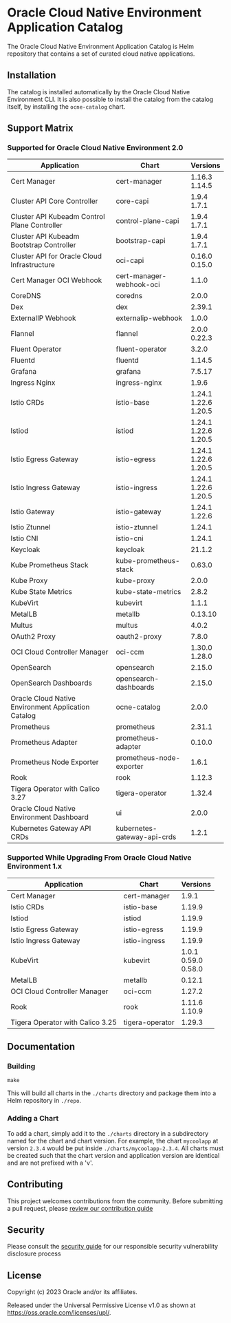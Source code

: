 # Oracle Cloud Native Environment Application Catalog

The Oracle Cloud Native Environment Application Catalog is Helm repository
that contains a set of curated cloud native applications.

## Installation

The catalog is installed automatically by the Oracle Cloud Native Environment
CLI.  It is also possible to install the catalog from the catalog itself, by
installing the `ocne-catalog` chart.

## Support Matrix

### Supported for Oracle Cloud Native Environment 2.0

| Application                                         | Chart                       | Versions                   |
|-----------------------------------------------------|-----------------------------|----------------------------|
| Cert Manager                                        | cert-manager                | 1.16.3<br>1.14.5           |
| Cluster API Core Controller                         | core-capi                   | 1.9.4<br>1.7.1             |
| Cluster API Kubeadm Control Plane Controller        | control-plane-capi          | 1.9.4<br>1.7.1             |
| Cluster API Kubeadm Bootstrap Controller            | bootstrap-capi              | 1.9.4<br>1.7.1             |
| Cluster API for Oracle Cloud Infrastructure         | oci-capi                    | 0.16.0<br>0.15.0           |
| Cert Manager OCI Webhook                            | cert-manager-webhook-oci    | 1.1.0                      |
| CoreDNS                                             | coredns                     | 2.0.0                      |
| Dex                                                 | dex                         | 2.39.1                     |
| ExternalIP Webhook                                  | externalip-webhook          | 1.0.0                      |
| Flannel                                             | flannel                     | 2.0.0<br>0.22.3            |
| Fluent Operator                                     | fluent-operator             | 3.2.0                      |
| Fluentd                                             | fluentd                     | 1.14.5                     |
| Grafana                                             | grafana                     | 7.5.17                     |
| Ingress Nginx                                       | ingress-nginx               | 1.9.6                      |
| Istio CRDs                                          | istio-base                  | 1.24.1<br>1.22.6<br>1.20.5 |
| Istiod                                              | istiod                      | 1.24.1<br>1.22.6<br>1.20.5 |
| Istio Egress Gateway                                | istio-egress                | 1.24.1<br>1.22.6<br>1.20.5 |
| Istio Ingress Gateway                               | istio-ingress               | 1.24.1<br>1.22.6<br>1.20.5 |
| Istio Gateway                                       | istio-gateway               | 1.24.1<br>1.22.6           |
| Istio Ztunnel                                       | istio-ztunnel               | 1.24.1                     |
| Istio CNI                                           | istio-cni                   | 1.24.1                     |
| Keycloak                                            | keycloak                 | 21.1.2           |
| Kube Prometheus Stack                               | kube-prometheus-stack       | 0.63.0                     |
| Kube Proxy                                          | kube-proxy                  | 2.0.0                      |
| Kube State Metrics                                  | kube-state-metrics          | 2.8.2                      |
| KubeVirt                                            | kubevirt                    | 1.1.1                      |
| MetalLB                                             | metallb                     | 0.13.10                    |
| Multus                                              | multus                      | 4.0.2                      |
| OAuth2 Proxy                                        | oauth2-proxy                | 7.8.0                      |
| OCI Cloud Controller Manager                        | oci-ccm                     | 1.30.0<br>1.28.0           |
| OpenSearch                                          | opensearch                  | 2.15.0                     |
| OpenSearch Dashboards                               | opensearch-dashboards       | 2.15.0                     |
| Oracle Cloud Native Environment Application Catalog | ocne-catalog                | 2.0.0                      |
| Prometheus                                          | prometheus                  | 2.31.1                     |
| Prometheus Adapter                                  | prometheus-adapter          | 0.10.0                     |
| Prometheus Node Exporter                            | prometheus-node-exporter    | 1.6.1                      |
| Rook                                                | rook                        | 1.12.3                     |
| Tigera Operator with Calico 3.27                    | tigera-operator             | 1.32.4                     |
| Oracle Cloud Native Environment Dashboard           | ui                          | 2.0.0                      |
| Kubernetes Gateway API CRDs                         | kubernetes-gateway-api-crds | 1.2.1                      |

### Supported While Upgrading From Oracle Cloud Native Environment 1.x

| Application | Chart | Versions |
|-------------|-------|----------|
| Cert Manager | cert-manager | 1.9.1 |
| Istio CRDs | istio-base | 1.19.9 |
| Istiod | istiod | 1.19.9 |
| Istio Egress Gateway | istio-egress | 1.19.9 |
| Istio Ingress Gateway | istio-ingress | 1.19.9 |
| KubeVirt | kubevirt | 1.0.1<br>0.59.0<br>0.58.0 |
| MetalLB | metallb | 0.12.1 |
| OCI Cloud Controller Manager | oci-ccm | 1.27.2 |
| Rook | rook | 1.11.6<br>1.10.9 |
| Tigera Operator with Calico 3.25 | tigera-operator | 1.29.3 |

## Documentation

### Building

```
make
```

This will build all charts in the `./charts` directory and package them into
a Helm repository in `./repo`.

### Adding a Chart

To add a chart, simply add it to the `./charts` directory in a subdirectory
named for the chart and chart version.  For example, the chart `mycoolapp` at
version `2.3.4` would be put inside `./charts/mycoolapp-2.3.4`.  All charts
must be created such that the chart version and application version are
identical and are not prefixed with a 'v'.

## Contributing


This project welcomes contributions from the community. Before submitting a pull request, please [review our contribution guide](./CONTRIBUTING.md)

## Security

Please consult the [security guide](./SECURITY.md) for our responsible security vulnerability disclosure process

## License

Copyright (c) 2023 Oracle and/or its affiliates.

Released under the Universal Permissive License v1.0 as shown at
<https://oss.oracle.com/licenses/upl/>.
